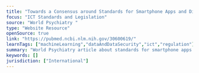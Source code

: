 ```yaml
---
title: "Towards a Consensus around Standards for Smartphone Apps and Digital Mental Health"
focus: "ICT Standards and Legislation"
source: "World Psychiatry "
type: "Website Resource"
openSource: true
link: "https://pubmed.ncbi.nlm.nih.gov/30600619/"
learnTags: ["machineLearning","dataAndDataSecurity","ict","regulation"]
summary: "World Psychiatry article about standards for smartphone apps and digital mental health."
keywords: []
jurisdiction: ["International"]
---
```

